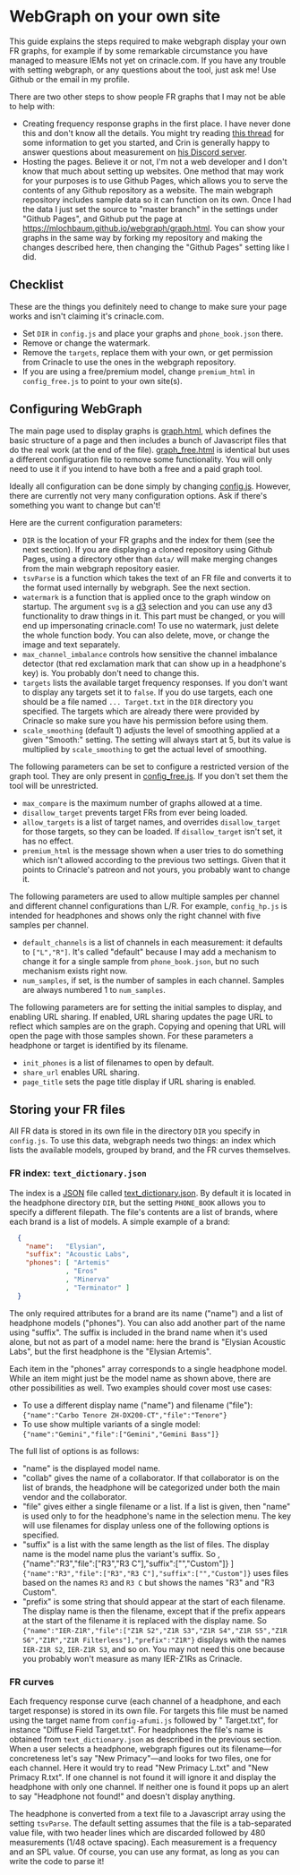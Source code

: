 # WebGraph on your own site

This guide explains the steps required to make webgraph display your
own FR graphs, for example if by some remarkable circumstance you have
managed to measure IEMs not yet on crinacle.com. If you have any trouble
with setting webgraph, or any questions about the tool, just ask me!
Use Github or the email in my profile.

There are two other steps to show people FR graphs that I may not be
able to help with:

* Creating frequency response graphs in the first place. I have never
  done this and don't know all the details. You might try reading
  [this thread](https://www.head-fi.org/threads/general-iem-measurements-discussions.903455/)
  for some information to get you started, and Crin is generally happy
  to answer questions about measurement on [his Discord server](https://discord.gg/CtTqcCb).
* Hosting the pages. Believe it or not, I'm not a web developer and I
  don't know that much about setting up websites. One method that may
  work for your purposes is to use Github Pages, which allows you to
  serve the contents of any Github repository as a website. The main
  webgraph repository includes sample data so it can function on its
  own. Once I had the data I just set the source to "master branch" in
  the settings under "Github Pages", and Github put the page at
  https://mlochbaum.github.io/webgraph/graph.html. You can show your
  graphs in the same way by forking my repository and making the changes
  described here, then changing the "Github Pages" setting like I did.

## Checklist

These are the things you definitely need to change to make sure your
page works and isn't claiming it's crinacle.com.

* Set `DIR` in `config.js` and place your graphs and `phone_book.json`
  there.
* Remove or change the watermark.
* Remove the `targets`, replace them with your own, or get permission
  from Crinacle to use the ones in the webgraph repository.
* If you are using a free/premium model, change `premium_html` in
  `config_free.js` to point to your own site(s).

## Configuring WebGraph

The main page used to display graphs is [graph.html](graph.html), which
defines the basic structure of a page and then includes a bunch of
Javascript files that do the real work (at the end of the file).
[graph_free.html](graph_free.html) is identical but uses a different 
configuration file to remove some functionality. You will only need to
use it if you intend to have both a free and a paid graph tool.

Ideally all configuration can be done simply by changing
[config.js](config.js). However, there are currently not very many
configuration options. Ask if there's something you want to change but
can't!

Here are the current configuration parameters:

* `DIR` is the location of your FR graphs and the index for them
  (see the next section). If you are displaying a cloned repository
  using Github Pages, using a directory other than `data/` will make
  merging changes from the main webgraph repository easier.
* `tsvParse` is a function which takes the text of an FR file and
  converts it to the format used internally by webgraph. See the next
  section.
* `watermark` is a function that is applied once to the graph window on
  startup. The argument `svg` is a [d3](https://d3js.org/) selection
  and you can use any d3 functionality to draw things in it. This part
  must be changed, or you will end up impersonating crinacle.com! To
  use no watermark, just delete the whole function body. You can also
  delete, move, or change the image and text separately.
* `max_channel_imbalance` controls how sensitive the channel imbalance
  detector (that red exclamation mark that can show up in a headphone's
  key) is. You probably don't need to change this.
* `targets` lists the available target frequency responses. If you don't
  want to display any targets set it to `false`. If you do use targets,
  each one should be a file named `... Target.txt` in the `DIR`
  directory you specified. The targets which are already there were
  provided by Crinacle so make sure you have his permission before using
  them.
* `scale_smoothing` (default 1) adjusts the level of smoothing applied
  at a given "Smooth:" setting. The setting will always start at 5, but
  its value is multiplied by `scale_smoothing` to get the actual level
  of smoothing.

The following parameters can be set to configure a restricted version
of the graph tool. They are only present in
[config_free.js](config_free.js). If you don't set them the tool will
be unrestricted.

* `max_compare` is the maximum number of graphs allowed at a time.
* `disallow_target` prevents target FRs from ever being loaded.
* `allow_targets` is a list of target names, and overrides
  `disallow_target` for those targets, so they can be loaded. If
  `disallow_target` isn't set, it has no effect.
* `premium_html` is the message shown when a user tries to do something
  which isn't allowed according to the previous two settings. Given that
  it points to Crinacle's patreon and not yours, you probably want to
  change it.

The following parameters are used to allow multiple samples per channel
and different channel configurations than L/R. For example,
`config_hp.js` is intended for headphones and shows only the right
channel with five samples per channel.

* `default_channels` is a list of channels in each measurement: it
  defaults to `["L","R"]`. It's called "default" because I may add a
  mechanism to change it for a single sample from `phone_book.json`,
  but no such mechanism exists right now.
* `num_samples`, if set, is the number of samples in each channel.
  Samples are always numbered 1 to `num_samples`.

The following parameters are for setting the initial samples to display,
and enabling URL sharing. If enabled, URL sharing updates the page URL
to reflect which samples are on the graph. Copying and opening that URL
will open the page with those samples shown. For these parameters a
headphone or target is identified by its filename.

* `init_phones` is a list of filenames to open by default.
* `share_url` enables URL sharing.
* `page_title` sets the page title display if URL sharing is enabled.

## Storing your FR files

All FR data is stored in its own file in the directory `DIR` you specify
in `config.js`. To use this data, webgraph needs two things: an index
which lists the available models, grouped by brand, and the FR curves
themselves.

### FR index: `text_dictionary.json`

The index is a [JSON](https://en.wikipedia.org/wiki/JSON) file called
[text_dictionary.json](data/text_dictionary.json). By default it is located in the
headphone directory `DIR`, but the setting `PHONE_BOOK` allows you to
specify a different filepath. The file's contents are a list of brands,
where each brand is a list of models. A simple example of a brand:

```json
  {
    "name":   "Elysian",
    "suffix": "Acoustic Labs",
    "phones": [ "Artemis"
              , "Eros"
              , "Minerva"
              , "Terminator" ]
  }
```

The only required attributes for a brand are its name ("name") and a
list of headphone models ("phones"). You can also add another part of
the name using "suffix". The suffix is included in the brand name when
it's used alone, but not as part of a model name: here the brand is
"Elysian Acoustic Labs", but the first headphone is the "Elysian Artemis".

Each item in the "phones" array corresponds to a single headphone model.
While an item might just be the model name as shown above, there are
other possibilities as well. Two examples should cover most use cases:

* To use a different display name ("name") and filename ("file"): `{"name":"Carbo Tenore ZH-DX200-CT","file":"Tenore"}`
* To use show multiple variants of a single model: `{"name":"Gemini","file":["Gemini","Gemini Bass"]}`

The full list of options is as follows:

* "name" is the displayed model name.
* "collab" gives the name of a collaborator. If that collaborator is on
  the list of brands, the headphone will be categorized under both the
  main vendor and the collaborator.
* "file" gives either a single filename or a list. If a list is given,
  then "name" is used only to for the headphone's name in the selection
  menu. The key will use filenames for display unless one of the following
  options is specified.
* "suffix" is a list with the same length as the list of files. The
  display name is the model name plus the variant's suffix. So              , {"name":"R3","file":["R3","R3 C"],"suffix":["","Custom"]} ]
  `{"name":"R3","file":["R3","R3 C"],"suffix":["","Custom"]}` uses files
  based on the names `R3` and `R3 C` but shows the names "R3" and
  "R3 Custom".
* "prefix" is some string that should appear at the start of each
  filename. The display name is then the filename, except that if the
  prefix appears at the start of the filename it is replaced with the
  display name. So
  `{"name":"IER-Z1R","file":["Z1R S2","Z1R S3","Z1R S4","Z1R S5","Z1R S6","Z1R","Z1R Filterless"],"prefix":"Z1R"}`
  displays with the names `IER-Z1R S2`, `IER-Z1R S3`, and so on.
  You may not need this one because you probably won't measure as many
  IER-Z1Rs as Crinacle.

### FR curves

Each frequency response curve (each channel of a headphone, and each
target response) is stored in its own file. For targets this file must
be named using the target name from `config-afumi.js` followed by " Target.txt",
for instance "Diffuse Field Target.txt". For headphones the file's name
is obtained from `text_dictionary.json` as described in the previous section.
When a user selects a headphone, webgraph figures out its filename—for
concreteness let's say "New Primacy"—and looks for two files, one for
each channel. Here it would try to read "New Primacy L.txt" and
"New Primacy R.txt". If one channel is not found it will ignore it and
display the headphone with only one channel. If neither one is found it
pops up an alert to say "Headphone not found!" and doesn't display
anything.

The headphone is converted from a text file to a Javascript array
using the setting `tsvParse`. The default setting assumes that the file
is a tab-separated value file, with two header lines which are discarded
followed by 480 measurements (1/48 octave spacing). Each measurement is
a frequency and an SPL value. Of course, you can use any format, as long
as you can write the code to parse it!
